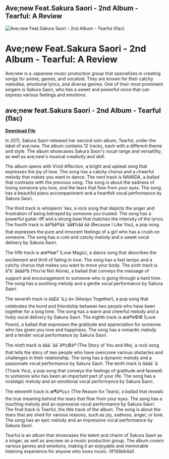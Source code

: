 ## Ave;new Feat.Sakura Saori - 2nd Album - Tearful: A Review

 
![Ave;new Feat.Sakura Saori - 2nd Album - Tearful (flac)](https://encrypted-tbn1.gstatic.com/images?q=tbn:ANd9GcSC9heZG1bsy-9fMLAfFeh-9rXjyz6WG_5emPy4eYMVPtWdqC45bWXQyJqR)

 
# Ave;new Feat.Sakura Saori - 2nd Album - Tearful: A Review
 
Ave;new is a Japanese music production group that specializes in creating songs for anime, games, and vocaloid. They are known for their catchy melodies, emotional lyrics, and diverse genres. One of their most prominent singers is Sakura Saori, who has a sweet and powerful voice that can express various feelings and emotions.
 
## ave;new feat.Sakura Saori - 2nd Album - Tearful (flac)


[**Download File**](https://www.google.com/url?q=https%3A%2F%2Fbltlly.com%2F2tKUrx&sa=D&sntz=1&usg=AOvVaw2aFAjceB1kWKmWv6CPSX4I)

 
In 2011, Sakura Saori released her second solo album, Tearful, under the label of ave;new. The album contains 12 tracks, each with a different theme and style. The album showcases Sakura Saori's vocal range and versatility, as well as ave;new's musical creativity and skill.
 
The album opens with Vivid Affection, a bright and upbeat song that expresses the joy of love. The song has a catchy chorus and a cheerful melody that makes you want to dance. The next track is NAMIDA, a ballad that contrasts with the previous song. The song is about the sadness of losing someone you love, and the tears that flow from your eyes. The song has a beautiful piano accompaniment and a heartfelt vocal performance by Sakura Saori.
 
The third track is whisperin' lies, a rock song that depicts the anger and frustration of being betrayed by someone you trusted. The song has a powerful guitar riff and a strong beat that matches the intensity of the lyrics. The fourth track is ããªãã®ãã¨ãå¥½ãã ãã (Because I Like You), a pop song that expresses the pure and innocent feelings of a girl who has a crush on someone. The song has a cute and catchy melody and a sweet vocal delivery by Sakura Saori.
 
The fifth track is æã®é­æ³ (Love Magic), a dance song that describes the excitement and thrill of falling in love. The song has a fast tempo and a catchy chorus that makes you want to move your body. The sixth track is ã²ã¨ããããªã (You're Not Alone), a ballad that conveys the message of support and encouragement to someone who is going through a hard time. The song has a soothing melody and a gentle vocal performance by Sakura Saori.
 
The seventh track is ãã£ã¨ä¸ç·ã« (Always Together), a pop song that celebrates the bond and friendship between two people who have been together for a long time. The song has a warm and cheerful melody and a lively vocal delivery by Sakura Saori. The eighth track is æã®è©© (Love Poem), a ballad that expresses the gratitude and appreciation for someone who has given you love and happiness. The song has a romantic melody and a tender vocal performance by Sakura Saori.
 
The ninth track is ã­ãã¨ãã¯ã®ç©èª (The Story of You and Me), a rock song that tells the story of two people who have overcome various obstacles and challenges in their relationship. The song has a dynamic melody and a passionate vocal performance by Sakura Saori. The tenth track is ãããã¨ã (Thank You), a pop song that conveys the feelings of gratitude and farewell to someone who has been an important part of your life. The song has a nostalgic melody and an emotional vocal performance by Sakura Saori.
 
The eleventh track is æ¶ã®çç± (The Reason for Tears), a ballad that reveals the true meaning behind the tears that flow from your eyes. The song has a touching melody and an expressive vocal performance by Sakura Saori. The final track is Tearful, the title track of the album. The song is about the tears that are shed for various reasons, such as joy, sadness, anger, or love. The song has an epic melody and an impressive vocal performance by Sakura Saori.
 
Tearful is an album that showcases the talent and charm of Sakura Saori as a singer, as well as ave;new as a music production group. The album covers various genres and emotions, making it an enjoyable and memorable listening experience for anyone who loves music.
 0f148eb4a0
